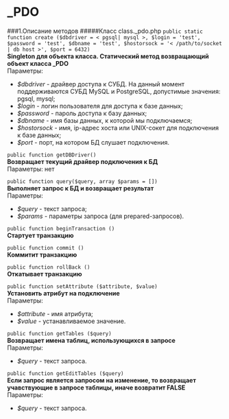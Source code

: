 _PDO
====
###1.Описание методов
#####Класс class._pdo.php
`public static function create ($dbdriver = < pgsql| mysql >, $login = 'test', $password = 'test', $dbname = 'test', $hostorsock = '< /path/to/socket | db host >', $port = 6432)`   
**Singleton для объекта класса. Статический метод возвращающий объект класса _PDO**  
Параметры:
* *$dbdriver* - драйвер доступа к СУБД. На данный момент поддерживаются СУБД MySQL и PostgreSQL, допустимые значения: pgsql, mysql;
* *$login* - логин пользователя для доступа к базе данных;
* *$password* - пароль доступа к базу данных;
* *$dbname* - имя базы данных, к которой мы подключаемся;
* *$hostorsock* - имя, ip-адрес хоста или UNIX-сокет для подключения к базе данных;
* *$port* - порт, на котором БД слушает подключения.

`public function getDBDriver()`   
**Возвращает текущий драйвер подключения к БД**  
Параметры: нет

`public function query($query, array $params = [])`   
**Выполняет запрос к БД и возвращает результат**  
Параметры:
* *$query* - текст запроса;
* *$params* - параметры запроса (для prepared-запросов).

`public function beginTransaction ()`   
**Стартует транзакцию**  

`public function commit ()`   
**Коммитит транзакцию**  

`public function rollBack ()`   
**Откатывает транзакцию**  

`public function setAttribute ($attribute, $value)`   
**Установить атрибут на подключение**  
Параметры:
* *$attribute* - имя атрибута;
* *$value* - устанавливаемое значение.

`public function getTables ($query)`   
**Возвращает имена таблиц, использующихся в запросе**  
Параметры:
* *$query* - текст запроса.

`public function getEditTables ($query)`   
**Если запрос является запросом на изменение, то возвращает учавствующие в запросе таблицы, иначе возвратит FALSE**  
Параметры:
* *$query* - текст запроса.
